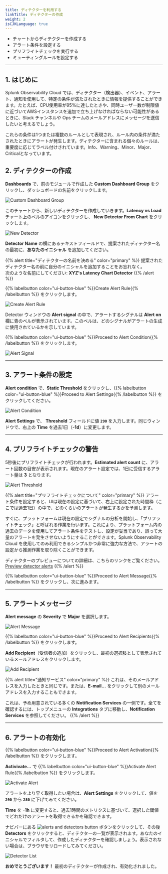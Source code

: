 ```yaml
---
title: ディテクターを利用する
linkTitle: ディテクターの作成
weight: 2
isCJKLanguage: true
---
```


* チャートからディテクターを作成する
* アラート条件を設定する
* プリフライトチェックを実行する
* ミューティングルールを設定する

---

## 1. はじめに

Splunk Observability Cloud では、ディテクター（検出器）、イベント、アラート、通知を使用して、特定の条件が満たされたときに情報を提供することができます。たとえば、CPU使用率が95%に達したときや、同時ユーザー数が制限値に近づいてAWSインスタンスを追加で立ち上げなければならない可能性があるときに、Slack チャンネルや Ops チームのメールアドレスにメッセージを送信したいと考えるでしょう。

これらの条件は1つまたは複数のルールとして表現され、ルール内の条件が満たされたときにアラートが発生します。ディテクターに含まれる個々のルールは、重要度に応じてラベル付けされています。Info、Warning、Minor、Major、Criticalとなっています。

## 2. ディテクターの作成

**Dashboards** で、前のモジュールで作成した **Custom Dashboard Group** をクリックし、ダッシュボードの名前をクリックします。

![Custom Dashboard Group](../../../images/custom-dashboard-group.png)

このチャートから、新しいディテクターを作成していきます。**Latency vs Load** チャート上のベルのアイコンをクリックし、 **New Detector From Chart** をクリックします。

![New Detector](../../../images/new-detector.png)

**Detector Name** の横にあるテキストフィールドで、提案されたディテクター名の最初に、**あなたのイニシャル** を追加してください。

{{% alert title="ディテクターの名前を決める" color="primary" %}}
提案されたディテクター名の前に自分のイニシャルを追加することをお忘れなく。<br>
次のような名前にしてください: **XYZ's Latency Chart Detector**
{{% /alert %}}

{{% labelbutton color="ui-button-blue" %}}Create Alert Rule{{% /labelbutton %}} をクリックします。

![Create Alert Rule](../../../images/create-alert-rule.png)

Detector ウィンドウの **Alert signal** の中で、アラートするシグナルは **Alert on** 欄に青のベルが表示されています。このベルは、どのシグナルがアラートの生成に使用されているかを示しています。

{{% labelbutton color="ui-button-blue" %}}Proceed to Alert Condition{{% /labelbutton %}} をクリックします。

![Alert Signal](../../../images/alert-signal.png)

---

## 3. アラート条件の設定

**Alert condition** で、**Static Threshold** をクリックし、{{% labelbutton color="ui-button-blue" %}}Proceed to Alert Settings{{% /labelbutton %}} をクリックしてください。

![Alert Condition](../../../images/alert-condition.png)

**Alert Settings** で、 **Threshold** フィールドに値 **`290`** を入力します。同じウィンドウで、右上の **Time** を過去1日（**-1d**）に変更します。

---

## 4. プリフライトチェックの警告

5秒後にプリフライトチェックが行われます。**Estimated alert count** に、アラート回数の目安が表示されます。現在のアラート設定では、1日に受信するアラート量は **3** となります。

![Alert Threshold](../../../images/alert-threshold.png)

{{% alert title="プリフライトチェックについて" color="primary" %}}
アラート条件を設定すると、UIは現在の設定に基づいて、右上に設定された時間枠（ここでは過去1日）の中で、どのくらいのアラートが発生するかを予測します。

すぐに、プラットフォームは現在の設定でシグナルの分析を開始し、「プリフライトチェック」と呼ばれる作業を行います。これにより、プラットフォーム内の過去のデータを使用してアラート条件をテストし、設定が妥当であり、誤って大量のアラートを発生させないようにすることができます。Splunk Observability Cloud を使用してのみ利用できるシンプルかつ非常に強力な方法で、アラートの設定から推測作業を取り除くことができます。

ディテクターのプレビューについての詳細は、こちらのリンクをご覧ください。
[Preview detector alerts](https://docs.splunk.com/Observability/alerts-detectors-notifications/preview-detector-alerts.html#nav-Preview-detector-alerts)
{{% /alert %}}

{{% labelbutton color="ui-button-blue" %}}Proceed to Alert Message{{% /labelbutton %}} をクリックし、次に進みます。

---

## 5. アラートメッセージ

**Alert message** の **Severity** で **Major** を選択します。

![Alert Message](../../../images/alert-message.png)

{{% labelbutton color="ui-button-blue" %}}Proceed to Alert Recipients{{% /labelbutton %}} をクリックします。

**Add Recipient**（受信者の追加）をクリックし、最初の選択肢として表示されているメールアドレスをクリックします。

![Add Recipient](../../../images/add-recipient.png)

{{% alert title="通知サービス" color="primary" %}}
これは、そのメールアドレスを入力したときと同じです。または、**E-mail...** をクリックして別のメールアドレスを入力することもできます。

これは、予め用意されている多くの **Notification Services** の一例です。全てを確認するには、トップメニューの **Integrations** タブに移動し、**Notification Services** を参照してください。
{{% /alert %}}

---

## 6. アラートの有効化

{{% labelbutton color="ui-button-blue" %}}Proceed to Alert Activation{{% /labelbutton %}} をクリックします。

**Activivate...** で {{% labelbutton color="ui-button-blue" %}}Activate Alert Rule{{% /labelbutton %}} をクリックします。

![Activate Alert](../../../images/activate-alert.png)

アラートをより早く取得したい場合は、**Alert Settings** をクリックして、値を **`290`** から **`280`** に下げてみてください。

**Time** を **-1h** に変更すると、過去1時間のメトリクスに基づいて、選択した閾値でどれだけのアラートを取得できるかを確認できます。

ナビバーにある ![alerts and detectors button](../../../images/alerts-and-detectors.png) ボタンをクリックして、その後 **Detectors** をクリックすると、ディテクターの一覧が表示されます。あなたのイニシャルでフィルタして、作成したディテクターを確認しましょう。表示されない場合は、ブラウザをリロードしてみてください。

![Detector List](../../../images/detectors.png)

**おめでとうございます！** 最初のディテクターが作成され、有効化されました。
